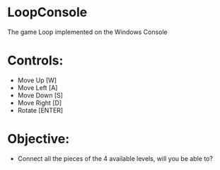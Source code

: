 # LoopConsole
The game Loop implemented on the Windows Console

# Controls:
- Move Up    [W]
- Move Left  [A]
- Move Down  [S]
- Move Right [D]
- Rotate   [ENTER]
  
# Objective:
  - Connect all the pieces of the 4 available levels, will you be able to?

